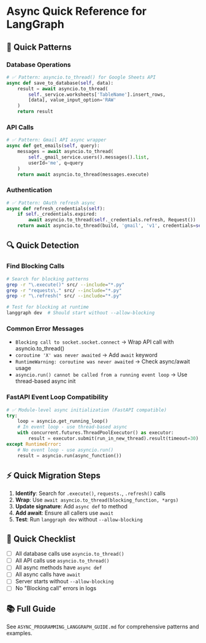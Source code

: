 # Async Quick Reference for LangGraph

## 🚀 Quick Patterns

### Database Operations

```python
# ✅ Pattern: asyncio.to_thread() for Google Sheets API
async def save_to_database(self, data):
    result = await asyncio.to_thread(
        self._service.worksheets['TableName'].insert_rows,
        [data], value_input_option='RAW'
    )
    return result
```

### API Calls

```python
# ✅ Pattern: Gmail API async wrapper
async def get_emails(self, query):
    messages = await asyncio.to_thread(
        self._gmail_service.users().messages().list,
        userId='me', q=query
    )
    return await asyncio.to_thread(messages.execute)
```

### Authentication

```python
# ✅ Pattern: OAuth refresh async
async def refresh_credentials(self):
    if self._credentials.expired:
        await asyncio.to_thread(self._credentials.refresh, Request())
    return await asyncio.to_thread(build, 'gmail', 'v1', credentials=self._credentials)
```

## 🔍 Quick Detection

### Find Blocking Calls

```bash
# Search for blocking patterns
grep -r "\.execute()" src/ --include="*.py"
grep -r "requests\." src/ --include="*.py"
grep -r "\.refresh(" src/ --include="*.py"

# Test for blocking at runtime
langgraph dev  # Should start without --allow-blocking
```

### Common Error Messages

- `Blocking call to socket.socket.connect` → Wrap API call with asyncio.to_thread()
- `coroutine 'X' was never awaited` → Add `await` keyword
- `RuntimeWarning: coroutine was never awaited` → Check async/await usage
- `asyncio.run() cannot be called from a running event loop` → Use thread-based async init

### FastAPI Event Loop Compatibility

```python
# ✅ Module-level async initialization (FastAPI compatible)
try:
    loop = asyncio.get_running_loop()
    # In event loop - use thread-based async
    with concurrent.futures.ThreadPoolExecutor() as executor:
        result = executor.submit(run_in_new_thread).result(timeout=30)
except RuntimeError:
    # No event loop - use asyncio.run()
    result = asyncio.run(async_function())
```

## ⚡ Quick Migration Steps

1. **Identify**: Search for `.execute()`, `requests.`, `.refresh()` calls
2. **Wrap**: Use `await asyncio.to_thread(blocking_function, *args)`
3. **Update signature**: Add `async def` to method
4. **Add await**: Ensure all callers use `await`
5. **Test**: Run `langgraph dev` without `--allow-blocking`

## 🚨 Quick Checklist

- [ ] All database calls use `asyncio.to_thread()`
- [ ] All API calls use `asyncio.to_thread()`
- [ ] All async methods have `async def`
- [ ] All async calls have `await`
- [ ] Server starts without `--allow-blocking`
- [ ] No "Blocking call" errors in logs

## 📚 Full Guide

See `ASYNC_PROGRAMMING_LANGGRAPH_GUIDE.md` for comprehensive patterns and examples.

